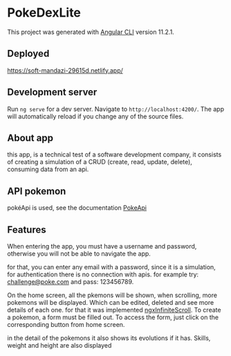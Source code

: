 # PokeDexLite

This project was generated with [Angular CLI](https://github.com/angular/angular-cli) version 11.2.1.

## Deployed

https://soft-mandazi-29615d.netlify.app/

## Development server

Run `ng serve` for a dev server. Navigate to `http://localhost:4200/`. The app will automatically reload if you change any of the source files.

## About app


this app, is a technical test of a software development company, it consists of creating a simulation of a CRUD (create, read, update, delete), consuming data from an api.

## API pokemon

pokéApi is used, see the documentation [PokeApi](https://pokeapi.co/docs/v2)

## Features

When entering the app, you must have a username and password, otherwise you will not be able to navigate the app.

for that, you can enter any email with a password, since it is a simulation, for authentication there is no connection with apis.
for example try: challenge@poke.com and pass: 123456789.

On the home screen, all the pkemons will be shown, when scrolling, more pokemons will be displayed. Which can be edited, deleted and see more details of each one.
for that it was implemented [ngxInfiniteScroll](https://www.npmjs.com/package/ngx-infinite-scroll).
To create a pokemon, a form must be filled out. To access the form, just click on the corresponding button from home screen.

in the detail of the pokemons it also shows its evolutions if it has. Skills, weight and height are also displayed
